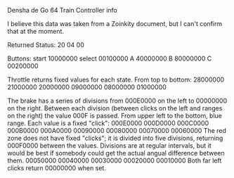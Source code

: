 Densha de Go 64 Train Controller info

I believe this data was taken from a Zoinkity document, but I can't confirm that at the moment.

Returned Status:
20 04 00

Buttons:
start	10000000
select	00100000
A	40000000
B	80000000
C	00200000

Throttle returns fixed values for each state.  From top to bottom:
28000000
21000000
20000000
09000000
08000000
01000000

The brake has a series of divisions from 000E0000 on the left to 00000000 on the right.  Between each division (between clicks on the left and ranges on the right) the value 000F is passed.
From upper left to the bottom, blue range.  Each value is a fixed "click":
000E0000
000D0000
000C0000
000B0000
000A0000
00090000
00080000
00070000
00060000
The red zone does not have fixed "clicks"; it is divided into five divisions, returning 000F0000 between the values.  Divisions are at regular intervals, but it would be best if somebody could get the actual angual difference between them.
00050000
00040000
00030000
00020000
00010000
Both far left clicks return 00000000 when set.